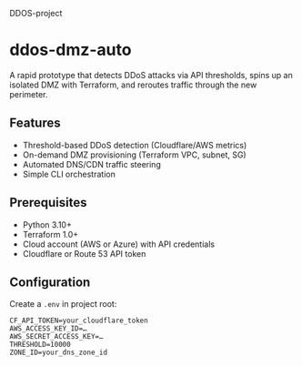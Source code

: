
DDOS-project

# ddos-dmz-auto

A rapid prototype that detects DDoS attacks via API thresholds, spins up an isolated DMZ with Terraform, and reroutes traffic through the new perimeter.

## Features

- Threshold-based DDoS detection (Cloudflare/AWS metrics)  
- On-demand DMZ provisioning (Terraform VPC, subnet, SG)  
- Automated DNS/CDN traffic steering  
- Simple CLI orchestration

## Prerequisites

- Python 3.10+  
- Terraform 1.0+  
- Cloud account (AWS or Azure) with API credentials  
- Cloudflare or Route 53 API token

## Configuration

Create a `.env` in project root:
```dotenv
CF_API_TOKEN=your_cloudflare_token
AWS_ACCESS_KEY_ID=…
AWS_SECRET_ACCESS_KEY=…
THRESHOLD=10000
ZONE_ID=your_dns_zone_id
